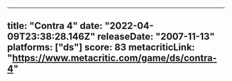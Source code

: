 
---
title: "Contra 4"
date: "2022-04-09T23:38:28.146Z"
releaseDate: "2007-11-13"
platforms: ["ds"]
score: 83
metacriticLink: "https://www.metacritic.com/game/ds/contra-4"
---
